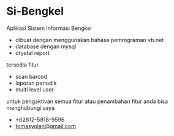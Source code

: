 # Si-Bengkel
Aplikasi Sistem Informasi Bengkel
- dibuat dengan menggunakan bahasa pemrograman vb.net
- database dengan mysql
- crystal report

tersedia fitur
- scan barcod
- laporan periodik
- multi level user

untuk pengaktivan semua fitur atau penambahan fitur anda bisa menghubungi saya
- +62812-5818-9596
- tomasyolan@gmail.com
